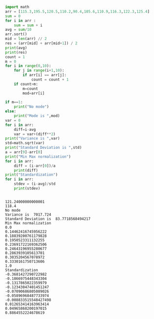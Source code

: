 ```python
import math
arr = [115.3,195.5,120.5,110.2,90.4,105.6,110.9,116.3,122.3,125.4]
sum = 0
for i in arr :
    sum = sum + i
avg = sum/10
arr.sort()
mid = len(arr) // 2
res = (arr[mid] + arr[mid+1]) / 2
print(avg)
print(res)
count = 1
m = 0
for i in range(0,10):
    for j in range(i+1,10):
        if arr[i] == arr[j]:
            count = count + 1
    if count>m:
        m=count
        mod=arr[i]
        
if m==1:
    print("No mode")
else:
    print("Mode is ",mod)
var = 0
for i in arr:
    diff=i-avg
    var = var+(diff**2)
print("Variance is ",var)
std=math.sqrt(var)
print("Standard Deviation is ",std)
a = arr[9]-arr[0]
print("Min Max normalization")
for i in arr:
    diff = (i-arr[0])/a
    print(diff)
print("Standardization")
for i in arr:
    stdev = (i-avg)/std
    print(stdev)
    

```

    121.24000000000001
    118.4
    No mode
    Variance is  7017.724
    Standard Deviation is  83.7718568494217
    Min Max normalization
    0.0
    0.14462416745956222
    0.18839200761179828
    0.1950523311132255
    0.23691722169362506
    0.24643196955280677
    0.2863939105613701
    0.3035204567078972
    0.3330161750713606
    1.0
    Standardization
    -0.3681427290722982
    -0.1866975448343304
    -0.1317865022359979
    -0.12343047401451247
    -0.07090686805089026
    -0.05896968487733974
    -0.008833515548427498
    0.012653414163963414
    0.04965868200197015
    0.8864552224678619



```python

```
